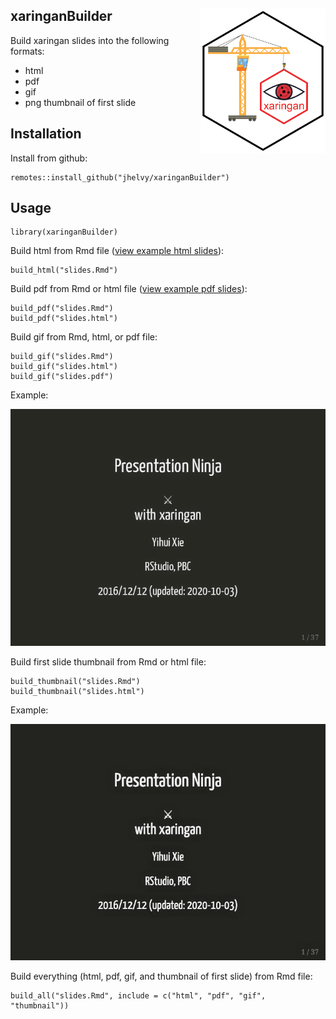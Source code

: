 
<!-- README.md is generated from README.Rmd. Please edit that file -->

## xaringanBuilder <img src="images/hex_sticker.png" align="right" width="200"/>

Build xaringan slides into the following formats:

  - html
  - pdf
  - gif
  - png thumbnail of first slide

## Installation

Install from github:

    remotes::install_github("jhelvy/xaringanBuilder")

## Usage

    library(xaringanBuilder)

Build html from Rmd file ([view example html
slides](https://jhelvy.github.io/xaringanBuilder/example/slides.html)):

    build_html("slides.Rmd")

Build pdf from Rmd or html file ([view example pdf
slides](https://jhelvy.github.io/xaringanBuilder/example/slides.pdf)):

    build_pdf("slides.Rmd")
    build_pdf("slides.html")

Build gif from Rmd, html, or pdf file:

    build_gif("slides.Rmd")
    build_gif("slides.html")
    build_gif("slides.pdf")

Example:

<img src="example/slides.gif" width=600>

Build first slide thumbnail from Rmd or html file:

    build_thumbnail("slides.Rmd")
    build_thumbnail("slides.html")

Example:

<img src="example/slides.png" width=600>

Build everything (html, pdf, gif, and thumbnail of first slide) from Rmd
file:

    build_all("slides.Rmd", include = c("html", "pdf", "gif", "thumbnail"))
